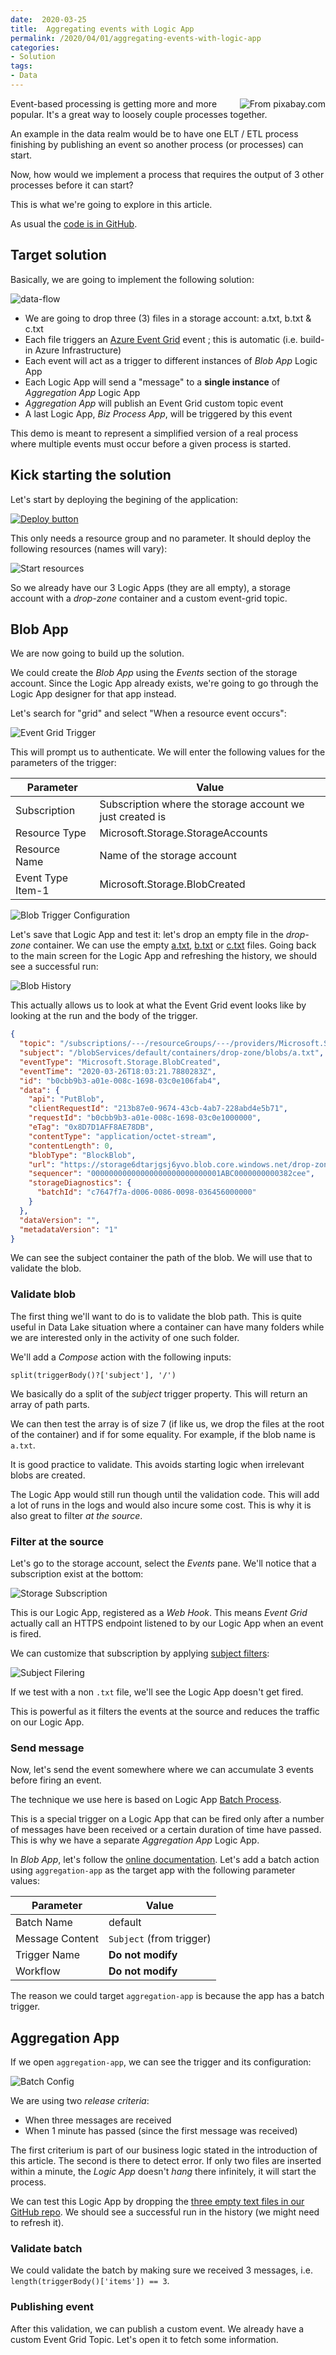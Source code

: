 ```yaml
---
date:  2020-03-25
title:  Aggregating events with Logic App
permalink: /2020/04/01/aggregating-events-with-logic-app
categories:
- Solution
tags:
- Data
---
```

<img style="float:right;padding-left:20px;" title="From pixabay.com" src="/assets/posts/2020/2/aggregating-events-with-logic-app/merging.jpg" />

Event-based processing is getting more and more popular.  It's a great way to loosely couple processes together.

An example in the data realm would be to have one ELT / ETL process finishing by publishing an event so another process (or processes) can start.

Now, how would we implement a process that requires the output of 3 other processes before it can start?

This is what we're going to explore in this article.

As usual the [code is in GitHub](https://github.com/vplauzon/messaging/tree/master/aggregating-event-grid-logic-app).

## Target solution

Basically, we are going to implement the following solution:

![data-flow](/assets/posts/2020/2/aggregating-events-with-logic-app/data-flow.png)

* We are going to drop three (3) files in a storage account:  a.txt, b.txt & c.txt
* Each file triggers an [Azure Event Grid](https://docs.microsoft.com/en-us/azure/event-grid/overview) event ; this is automatic (i.e. build-in Azure Infrastructure)
* Each event will act as a trigger to different instances of *Blob App* Logic App
* Each Logic App will send a "message" to a **single instance** of *Aggregation App* Logic App
* *Aggregation App* will publish an Event Grid custom topic event
* A last Logic App, *Biz Process App*, will be triggered by this event

This demo is meant to represent a simplified version of a real process where multiple events must occur before a given process is started.

## Kick starting the solution

Let's start by deploying the begining of the application:

[![Deploy button](http://azuredeploy.net/deploybutton.png)](https://portal.azure.com/#create/Microsoft.Template/uri/https%3A%2F%2Fraw.githubusercontent.com%2Fvplauzon%2Fmessaging%2Fmaster%2Faggregating-event-grid-logic-app%2Fdeploy-start.json)

This only needs a resource group and no parameter.  It should deploy the following resources (names will vary):

![Start resources](/assets/posts/2020/2/aggregating-events-with-logic-app/start-resources.png)

So we already have our 3 Logic Apps (they are all empty), a storage account with a *drop-zone* container and a custom event-grid topic.

## Blob App

We are now going to build up the solution.

We could create the *Blob App* using the *Events* section of the storage account.  Since the Logic App already exists, we're going to go through the Logic App designer for that app instead.

Let's search for "grid" and select "When a resource event occurs":

![Event Grid Trigger](/assets/posts/2020/2/aggregating-events-with-logic-app/event-grid-trigger.png)

This will prompt us to authenticate.  We will enter the following values for the parameters of the trigger:

Parameter|Value
-|-
Subscription|Subscription where the storage account we just created is
Resource Type|Microsoft.Storage.StorageAccounts
Resource Name|Name of the storage account
Event Type Item-1|Microsoft.Storage.BlobCreated

![Blob Trigger Configuration](/assets/posts/2020/2/aggregating-events-with-logic-app/blob-trigger-config.png)

Let's save that Logic App and test it:  let's drop an empty file in the *drop-zone* container.  We can use the empty [a.txt](https://github.com/vplauzon/messaging/blob/master/aggregating-event-grid-logic-app/a.txt), [b.txt](https://github.com/vplauzon/messaging/blob/master/aggregating-event-grid-logic-app/b.txt) or [c.txt](https://github.com/vplauzon/messaging/blob/master/aggregating-event-grid-logic-app/c.txt) files.  Going back to the main screen for the Logic App and refreshing the history, we should see a successful run:

![Blob History](/assets/posts/2020/2/aggregating-events-with-logic-app/blob-history.png)

This actually allows us to look at what the Event Grid event looks like by looking at the run and the body of the trigger.

```json
{
  "topic": "/subscriptions/---/resourceGroups/---/providers/Microsoft.Storage/storageAccounts/storage6dtarjgsj6yvo",
  "subject": "/blobServices/default/containers/drop-zone/blobs/a.txt",
  "eventType": "Microsoft.Storage.BlobCreated",
  "eventTime": "2020-03-26T18:03:21.7880283Z",
  "id": "b0cbb9b3-a01e-008c-1698-03c0e106fab4",
  "data": {
    "api": "PutBlob",
    "clientRequestId": "213b87e0-9674-43cb-4ab7-228abd4e5b71",
    "requestId": "b0cbb9b3-a01e-008c-1698-03c0e1000000",
    "eTag": "0x8D7D1AFF8AE78DB",
    "contentType": "application/octet-stream",
    "contentLength": 0,
    "blobType": "BlockBlob",
    "url": "https://storage6dtarjgsj6yvo.blob.core.windows.net/drop-zone/a.txt",
    "sequencer": "00000000000000000000000000001ABC0000000000382cee",
    "storageDiagnostics": {
      "batchId": "c7647f7a-d006-0086-0098-036456000000"
    }
  },
  "dataVersion": "",
  "metadataVersion": "1"
}
```

We can see the subject container the path of the blob.  We will use that to validate the blob.

### Validate blob

The first thing we'll want to do is to validate the blob path.  This is quite useful in Data Lake situation where a container can have many folders while we are interested only in the activity of one such folder.

We'll add a *Compose* action with the following inputs:

```
split(triggerBody()?['subject'], '/')
```

We basically do a split of the *subject* trigger property.  This will return an array of path parts.

We can then test the array is of size 7 (if like us, we drop the files at the root of the container) and if for some equality.  For example, if the blob name is `a.txt`.

It is good practice to validate.  This avoids starting logic when irrelevant blobs are created.

The Logic App would still run though until the validation code.  This will add a lot of runs in the logs and would also incure some cost.  This is why it is also great to filter *at the source*.

### Filter at the source

Let's go to the storage account, select the *Events* pane.  We'll notice that a subscription exist at the bottom:

![Storage Subscription](/assets/posts/2020/2/aggregating-events-with-logic-app/storage-subscription.png)

This is our Logic App, registered as a *Web Hook*.  This means *Event Grid* actually call an HTTPS endpoint listened to by our Logic App when an event is fired.

We can customize that subscription by applying [subject filters](https://docs.microsoft.com/en-us/azure/event-grid/event-filtering#subject-filtering):

![Subject Filering](/assets/posts/2020/2/aggregating-events-with-logic-app/subject-filering.png)

If we test with a non `.txt` file, we'll see the Logic App doesn't get fired.

This is powerful as it filters the events at the source and reduces the traffic on our Logic App.

### Send message

Now, let's send the event somewhere where we can accumulate 3 events before firing an event.

The technique we use here is based on Logic App [Batch Process](https://docs.microsoft.com/en-us/azure/logic-apps/logic-apps-batch-process-send-receive-messages).

This is a special trigger on a Logic App that can be fired only after a number of messages have been received or a certain duration of time have passed.  This is why we have a separate *Aggregation App* Logic App.

In *Blob App*, let's follow the [online documentation](https://docs.microsoft.com/en-us/azure/logic-apps/logic-apps-batch-process-send-receive-messages).  Let's add a batch action using `aggregation-app` as the target app with the following parameter values:

Parameter|Value
-|-
Batch Name|default
Message Content|`Subject` (from trigger)
Trigger Name|**Do not modify**
Workflow|**Do not modify**

The reason we could target `aggregation-app` is because the app has a batch trigger.

## Aggregation App

If we open `aggregation-app`, we can see the trigger and its configuration:

![Batch Config](/assets/posts/2020/2/aggregating-events-with-logic-app/batch-config.png)

We are using two *release criteria*:

*   When three messages are received
* When 1 minute has passed (since the first message was received)

The first criterium is part of our business logic stated in the introduction of this article.  The second is there to detect error.  If only two files are inserted within a minute, the *Logic App* doesn't *hang* there infinitely, it will start the process.

We can test this Logic App by dropping the [three empty text files in our GitHub repo](https://github.com/vplauzon/messaging/tree/master/aggregating-event-grid-logic-app).  We should see a successful run in the history (we might need to refresh it).

### Validate batch

We could validate the batch by making sure we received 3 messages, i.e. `length(triggerBody()['items']) == 3`.

### Publishing event

After this validation, we can publish a custom event.  We already have a custom Event Grid Topic.  Let's open it to fetch some information.

